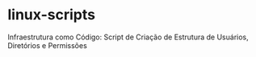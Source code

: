 # linux-scripts
Infraestrutura como Código: Script de Criação de Estrutura de Usuários, Diretórios e Permissões
